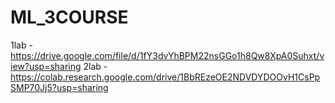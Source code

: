 # ML_3COURSE

1lab - https://drive.google.com/file/d/1fY3dvYhBPM22nsGGo1h8Qw8XpA0Suhxt/view?usp=sharing
2lab - https://colab.research.google.com/drive/1BbREzeOE2NDVDYDOOvH1CsPpSMP70Jj5?usp=sharing
